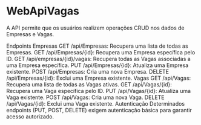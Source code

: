 # WebApiVagas
A API permite que os usuários realizem operações CRUD nos dados de Empresas e Vagas.

Endpoints
Empresas
GET /api/Empresas: Recupera uma lista de todas as Empresas.
GET /api/Empresas/{id}: Recupera uma Empresa específica pelo ID.
GET /api/empresas/{id}/vagas: Recupera todas as Vagas associadas a uma Empresa específica.
PUT /api/Empresas/{id}: Atualiza uma Empresa existente.
POST /api/Empresas: Cria uma nova Empresa.
DELETE /api/Empresas/{id}: Exclui uma Empresa existente.
Vagas
GET /api/Vagas: Recupera uma lista de todas as Vagas ativas.
GET /api/Vagas/{id}: Recupera uma Vaga específica pelo ID.
PUT /api/Vagas/{id}: Atualiza uma Vaga existente.
POST /api/Vagas: Cria uma nova Vaga.
DELETE /api/Vagas/{id}: Exclui uma Vaga existente.
Autenticação
Determinados endpoints (PUT, POST, DELETE) exigem autenticação básica para garantir acesso autorizado.
